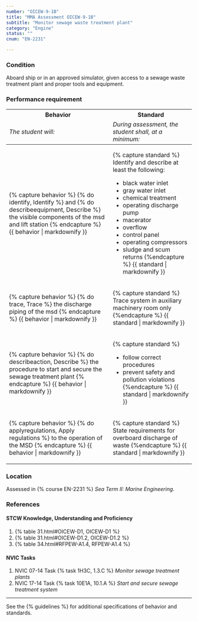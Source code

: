 ```yaml
---
number: "OICEW-9-1B"
title: "MMA Assessment OICEW-9-1B"
subtitle: "Monitor sewage waste treatment plant"
category: "Engine"
status: ""
cnum: "EN-2231"

---
```

### Condition

Aboard ship or in an approved simulator, given access to a sewage waste treatment plant and proper tools and equipment.

### Performance requirement 

<table width='100%' class='Guidelines'>
 <thead>
 <tr>
     <th class='thirty'>Behavior</th>
     <th class='seventy'>Standard</th>
 </tr>
 <tr>
     <td><em>The student will:</em></td>
     <td><em>During assessment, the student shall, at a minimum:</em></td>
 </tr>
 </thead>
 <tbody>
 

<tr><td>

{% capture behavior %}
{% do identify, Identify %} and {% do describeequipment, Describe %} the visible components of the msd and lift station
{% endcapture %}
{{ behavior | markdownify }}

</td><td>

{% capture standard %}
Identify and describe at least the following:

  * black water inlet
  * gray water inlet
  * chemical treatment
  * operating discharge pump
  * macerator
  * overflow
  * control panel
  * operating compressors
  * sludge and scum returns
{%endcapture %}
{{ standard | markdownify }}

</td></tr>



<tr><td>

{% capture behavior %}
{% do trace, Trace %} the discharge piping of the msd
{% endcapture %}
{{ behavior | markdownify }}

</td><td>

{% capture standard %}
Trace system in auxiliary machinery room only
{%endcapture %}
{{ standard | markdownify }}

</td></tr>



<tr><td>

{% capture behavior %}
{% do describeaction, Describe %} the procedure to start and secure the sewage treatment plant
{% endcapture %}
{{ behavior | markdownify }}

</td><td>

{% capture standard %}
* follow correct procedures
* prevent safety and pollution violations
{%endcapture %}
{{ standard | markdownify }}

</td></tr>



<tr><td>

{% capture behavior %}
{% do applyregulations, Apply regulations %} to the operation of the MSD
{% endcapture %}
{{ behavior | markdownify }}

</td><td>

{% capture standard %}
State requirements for overboard discharge of waste
{%endcapture %}
{{ standard | markdownify }}

</td></tr>



 </tbody>
 </table>

### Location

Assessed in  {% course  EN-2231 %}  *Sea Term II: Marine Engineering*.

### References

#### STCW Knowledge, Understanding and Proficiency


1. {% table 31.html#OICEW-D1, OICEW-D1 %}
1. {% table 31.html#OICEW-D1.2, OICEW-D1.2 %}
1. {% table 34.html#RFPEW-A1.4, RFPEW-A1.4 %}


#### NVIC Tasks


1. NVIC 07-14 Task {% task 1H3C, 1.3.C %} *Monitor sewage treatment plants*
1. NVIC 17-14 Task {% task 10E1A, 10.1.A %} *Start and secure sewage treatment system*



***



See the {% guidelines %} for additional specifications of behavior and standards.